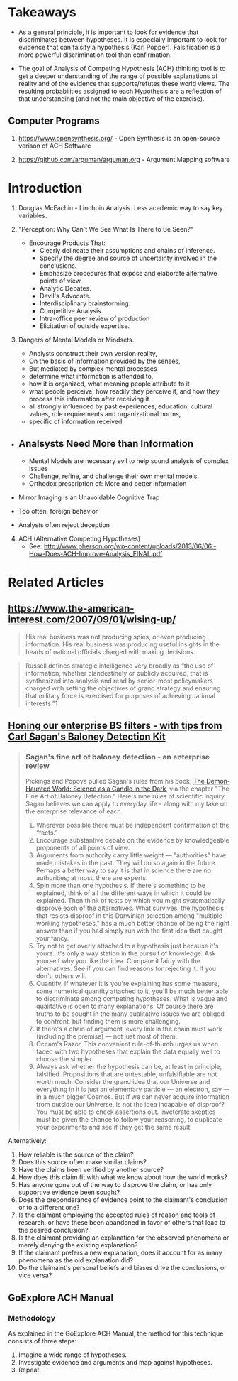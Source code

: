 # Takeaways

- As a general principle, it is important to look for evidence that discriminates between hypotheses. It is especially important to look for evidence that can falsify a hypothesis (Karl Popper). Falsification is a more powerful discrimination tool than confirmation.

- The goal of Analysis of Competing Hypothesis (ACH) thinking tool is to get a deeper understanding of the range of possible explanations of reality and of the evidence that supports/refutes these world views. The resulting probabilities assigned to each Hypothesis are a reflection of that understanding (and not the main objective of the exercise).

## Computer Programs

1. https://www.opensynthesis.org/ - Open Synthesis is an open-source verison of ACH Software

2. https://github.com/arguman/arguman.org - Argument Mapping software

# Introduction

1. Douglas McEachin - Linchpin Analysis.  Less academic way to say key variables.

2. "Perception: Why Can't We See What Is There to Be Seen?"
   - Encourage Products That:
       - Clearly delineate their assumptions and chains of inference.
       - Specify the degree and source of uncertainty involved in the conclusions.
       - Emphasize procedures that expose and elaborate alternative points of view.
       - Analytic Debates.
       - Devil's Advocate.
       - Interdisciplinary brainstorming.
       - Competitive Analysis.
       - Intra-office peer review of production
       - Elicitation of outside expertise.
      
3. Dangers of Mental Models or Mindsets. 
      
   - Analysts construct their own version reality, 
   - On the basis of information provided by the senses,
   - But mediated by complex mental processes
   - determine what information is attended to,
   - how it is organized, what meaning people attribute to it
   - what people perceive, how readily they perceive it, and how they process this information after receiving it
   - all strongly influenced by past experiences, education, cultural values, role requirements and organizational norms, 
   - specific of information received

  - Analsysts Need More than Information
    -
    - Mental Models are necessary evil to help sound analysis of complex issues  
    - Challenge, refine, and challenge their own mental models.
    - Orthodox prescription of: More and better information

  - Mirror Imaging is an Unavoidable Cognitive Trap

  - Too often, foreign behavior 

  - Analysts often reject deception

4. ACH (Alternative Competing Hypotheses)
   - See: http://www.pherson.org/wp-content/uploads/2013/06/06.-How-Does-ACH-Improve-Analysis_FINAL.pdf



# Related Articles

## https://www.the-american-interest.com/2007/09/01/wising-up/

> His real business was not producing spies, or even producing information.
> His real business was producing useful insights in the heads of national officials charged with making decisions.

> Russell defines strategic intelligence very broadly as “the use of information, whether clandestinely or publicly acquired, 
> that is synthesized into analysis and read by senior-most policymakers charged with setting the objectives of grand strategy 
> and ensuring that military force is exercised for purposes of achieving national interests.”1

## [Honing our enterprise BS filters - with tips from Carl Sagan's Baloney Detection Kit](https://diginomica.com/honing-our-enterprise-bs-filters-tips-carl-sagans-baloney-detection-kit)

> ### Sagan's fine art of baloney detection - an enterprise review
> Pickings and Popova pulled Sagan's rules from his book, [The Demon-Haunted World: Science as a Candle in the Dark](https://www.amazon.com/Demon-Haunted-World-Science-Candle-Dark/dp/0345409469), via the chapter "The Fine Art of Baloney Detection." Here's nine rules of scientific inquiry Sagan believes we can apply to everyday life - along with my take on the enterprise relevance of each.
> 
> 1. Wherever possible there must be independent confirmation of the “facts.”
> 2. Encourage substantive debate on the evidence by knowledgeable proponents of all points of view.
> 3. Arguments from authority carry little weight — "authorities" have made mistakes in the past. They will do so again in the future. Perhaps a better way to say it is that in science there are no authorities; at most, there are experts.
> 4. Spin more than one hypothesis. If there's something to be explained, think of all the different ways in which it could be explained. Then think of tests by which you might systematically disprove each of the alternatives. What survives, the hypothesis that resists disproof in this Darwinian selection among "multiple working hypotheses," has a much better chance of being the right answer than if you had simply run with the first idea that caught your fancy.
> 5. Try not to get overly attached to a hypothesis just because it's yours. It's only a way station in the pursuit of knowledge. Ask yourself why you like the idea. Compare it fairly with the alternatives. See if you can find reasons for rejecting it. If you don't, others will.
> 6. Quantify. If whatever it is you're explaining has some measure, some numerical quantity attached to it, you'll be much better able to discriminate among competing hypotheses. What is vague and qualitative is open to many explanations. Of course there are truths to be sought in the many qualitative issues we are obliged to confront, but finding them is more challenging.
> 7. If there's a chain of argument, every link in the chain must work (including the premise) — not just most of them.
> 8. Occam's Razor. This convenient rule-of-thumb urges us when faced with two hypotheses that explain the data equally well to choose the simpler
> 9. Always ask whether the hypothesis can be, at least in principle, falsified. Propositions that are untestable, unfalsifiable are not worth much. Consider the grand idea that our Universe and everything in it is just an elementary particle — an electron, say — in a much bigger Cosmos. But if we can never acquire information from outside our Universe, is not the idea incapable of disproof? You must be able to check assertions out. Inveterate skeptics must be given the chance to follow your reasoning, to duplicate your experiments and see if they get the same result.

Alternatively:

1. How reliable is the source of the claim?
2. Does this source often make similar claims?
3. Have the claims been verified by another source?
4. How does this claim fit with what we know about how the world works?
5. Has anyone gone out of the way to disprove the claim, or has only supportive evidence been sought?
6. Does the preponderance of evidence point to the claimant's conclusion or to a different one?
7. Is the claimant employing the accepted rules of reason and tools of research, or have these been abandoned in favor of others that lead to the desired conclusion?
8. Is the claimant providing an explanation for the observed phenomena or merely denying the existing explanation?
9. If the claimant prefers a new explanation, does it account for as many phenomena as the old explanation did?
10. Do the claimaint's personal beliefs and biases drive the conclusions, or vice versa?

## GoExplore ACH Manual

### Methodology
As explained in the GoExplore ACH Manual, the method for this technique consists of three steps:

1. Imagine a wide range of hypotheses.
2. Investigate evidence and arguments and map against hypotheses.
3. Repeat.
